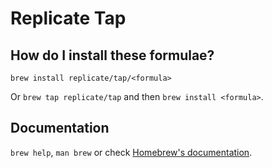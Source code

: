 # Replicate Tap

## How do I install these formulae?

`brew install replicate/tap/<formula>`

Or `brew tap replicate/tap` and then `brew install <formula>`.

## Documentation

`brew help`, `man brew` or check [Homebrew's documentation](https://docs.brew.sh).
